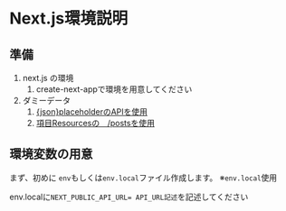 # Next.js環境説明

## 準備
1. next.js の環境
   1. create-next-appで環境を用意してください
2. ダミーデータ 
   1. [{json}placeholderのAPIを使用](https://jsonplaceholder.typicode.com/)
   2. [項目Resourcesの　/postsを使用](https://jsonplaceholder.typicode.com/posts)


## 環境変数の用意

まず、初めに `env`もしくは`env.local`ファイル作成します。
※`env.local`使用

env.localに`NEXT_PUBLIC_API_URL= API_URL記述`を記述してください


